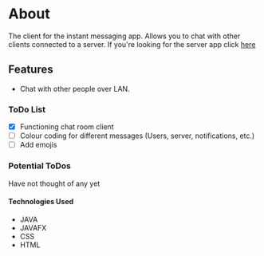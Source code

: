 # About

The client for the instant messaging app. Allows you to chat with other clients connected to a server. If you're looking for the server app click [here](https://mantasvis.github.io/ChatRoomServer/)

## Features

* Chat with other people over LAN.

### ToDo List

- [x] Functioning chat room client
- [ ] Colour coding for different messages (Users, server, notifications, etc.)
- [ ] Add emojis

### Potential ToDos

Have not thought of any yet

#### Technologies Used

* JAVA
* JAVAFX
* CSS
* HTML

